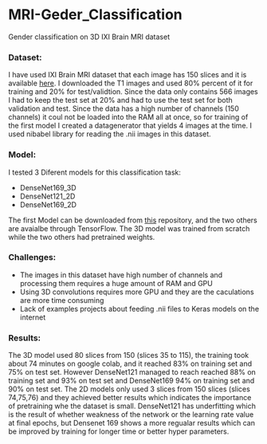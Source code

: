 # MRI-Geder_Classification
Gender classification on 3D IXI Brain MRI dataset 

### Dataset:

I have used IXI Brain MRI dataset that each image has 150 slices and it is available [here](https://brain-development.org/ixi-dataset/). I downloaded the T1 images and used 80% percent of it for training and 20% for test/validtion. Since the data only contains 566 images I had to keep the test set at 20% and had to use the test set for both validation and test. Since the data has a high number of channels (150 channels) it coul not be loaded into the RAM all at once, so for training of the first model I created a datagenerator that yields 4 images at the time. I used nibabel library for reading the .nii images in this dataset. 


### Model:

I tested 3 Diferent models for this classification task:

* DenseNet169_3D
* DenseNet121_2D
* DenseNet169_2D

The first Model can be downloaded from [this](https://github.com/GalDude33/DenseNetFCN-3D) repository, and the two others are avaialbe through TensorFlow. The 3D model was trained from scratch while the two others had pretrained weights.

### Challenges:

* The images in this dataset have high number of channels and processing them requires a huge amount of RAM and GPU
* Using 3D convolutions requires more GPU and they are the caculations are more time consuming
* Lack of examples projects about feeding .nii files to Keras models on the internet

### Results:

The 3D model used 80 slices from 150 (slices 35 to 115), the training took about 74 minutes on google colab, and it reached 83% on training set and 75% on test set. However DenseNet121 managed to reach reached 88% on training set and 93% on test set and DenseNet169 94% on training set and 90% on test set. The 2D models only used 3 slices from 150 slices (slices 74,75,76) and they achieved better results which indicates the importance of pretraining whe the dataset is small. DenseNet121 has underfitting which is the result of whether weakness of the network or the learning rate value at final epochs, but Densenet 169 shows a more regualar results which can be improved by training for longer time or better hyper parameters.
